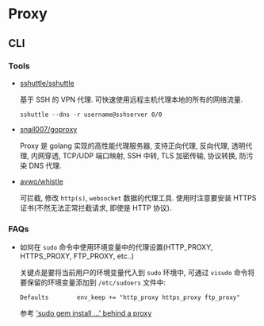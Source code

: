 # Proxy

## CLI
### Tools

* [sshuttle/sshuttle](https://github.com/sshuttle/sshuttle)

    基于 SSH 的 VPN 代理. 可快速使用远程主机代理本地的所有的网络流量.
    
    ```shell
    sshuttle --dns -r username@sshserver 0/0
    ```
    
* [snail007/goproxy](https://github.com/snail007/goproxy)

    Proxy 是 golang 实现的高性能代理服务器, 支持正向代理, 反向代理, 透明代理, 内网穿透, TCP/UDP 端口映射, SSH 中转, TLS 加密传输, 协议转换, 防污染 DNS 代理.  

* [avwo/whistle](https://github.com/avwo/whistle)

    可拦截, 修改 `http(s)`, `websocket` 数据的代理工具. 使用时注意要安装 HTTPS 证书(不然无法正常拦截请求, 即使是 HTTP 协议).

### FAQs
* 如何在 `sudo` 命令中使用环境变量中的代理设置(HTTP_PROXY, HTTPS_PROXY, FTP_PROXY, etc..)

    关键点是要将当前用户的环境变量代入到 `sudo` 环境中, 可通过 `visudo` 命令将要保留的环境变量添加到 `/etc/sudoers` 文件中:
    
    ```shell
    Defaults        env_keep += "http_proxy https_proxy ftp_proxy"
    ```
    
    参考 ['sudo gem install ...' behind a proxy](http://jacob.stanley.io/2010/10/27/sudo-gem-install-behind-a-proxy/)